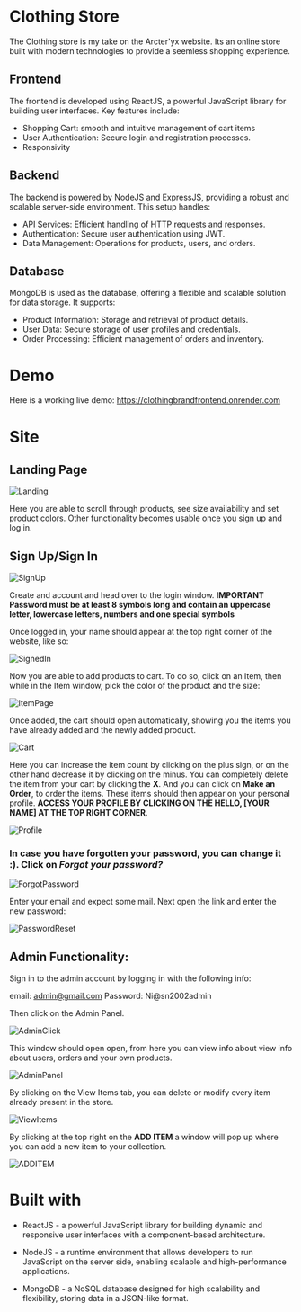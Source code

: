 # Clothing Store

The Clothing store is my take on the Arcter'yx website. Its an online store built with modern technologies to provide a seemless shopping experience.

## Frontend
The frontend is developed using ReactJS, a powerful JavaScript library for building user interfaces. Key features include:

- Shopping Cart: smooth and intuitive management of cart items
- User Authentication: Secure login and registration processes.
- Responsivity

## Backend

The backend is powered by NodeJS and ExpressJS, providing a robust and scalable server-side environment. This setup handles:

- API Services: Efficient handling of HTTP requests and responses.
- Authentication: Secure user authentication using JWT.
- Data Management: Operations for products, users, and orders.

## Database
MongoDB is used as the database, offering a flexible and scalable solution for data storage. It supports:

- Product Information: Storage and retrieval of product details.
- User Data: Secure storage of user profiles and credentials.
- Order Processing: Efficient management of orders and inventory.

# Demo

Here is a working live demo: https://clothingbrandfrontend.onrender.com

# Site

## Landing Page

![Landing](/clothingstore/src/assets/Landing.jpg)

Here you are able to scroll through products, see size availability and set product colors. Other functionality becomes usable once you sign up and log in.
## Sign Up/Sign In

![SignUp](/clothingstore/src/assets/SignUp.jpg)

Create and account and head over to the login window. **IMPORTANT Password must be at least 8 symbols long and contain an uppercase letter, lowercase letters, numbers and one special symbols**

Once logged in, your name should appear at the top right corner of the website, like so: 

![SignedIn](/clothingstore/src/assets/LoggedIn.jpg)

Now you are able to add products to cart. To do so, click on an Item, then while in the Item window, pick the color of the product and the size:

![ItemPage](/clothingstore/src/assets/ItemPage.jpg)

Once added, the cart should open automatically, showing you the items you have already added and the newly added product. 

![Cart](/clothingstore/src/assets/Cart.jpg)

Here you can increase the item count by clicking on the plus sign, or on the other hand decrease it by clicking on the minus. You can completely delete the item from your cart by clicking the **X**. And you can click on **Make an Order**, to order the items. These items should then appear on your personal profile. **ACCESS YOUR PROFILE BY CLICKING ON THE HELLO, [YOUR NAME] AT THE TOP RIGHT CORNER**.

![Profile](/clothingstore/src/assets/Profile.jpg)

### In case you have forgotten your password, you can change it :). Click on *Forgot your password?*

![ForgotPassword](/clothingstore/src/assets/Forgot.jpg)

Enter your email and expect some mail. Next open the link and enter the new password:

![PasswordReset](/clothingstore/src/assets/PasswordReset.jpg)

## Admin Functionality:

Sign in to the admin account by logging in with the following info:

email: admin@gmail.com
Password: Ni@sn2002admin

Then click on the Admin Panel.

![AdminClick](/clothingstore/src/assets/AdminClick.jpg)

This window should open open, from here you can view info about view info about users, orders and your own products.

![AdminPanel](/clothingstore/src/assets/AdminPanel.jpg)

By clicking on the View Items tab, you can delete or modify every item already present in the store.

![ViewItems](/clothingstore/src/assets/ViewItems.jpg)

By clicking at the top right on the **ADD ITEM** a window will pop up where you can add a new item to your collection.

![ADDITEM](/clothingstore/src/assets/ADDITEM.jpg)

# Built with

- ReactJS - a powerful JavaScript library for building dynamic and responsive user interfaces with a component-based architecture.
  
- NodeJS - a runtime environment that allows developers to run JavaScript on the server side, enabling scalable and high-performance applications.
  
- MongoDB - a NoSQL database designed for high scalability and flexibility, storing data in a JSON-like format.